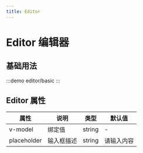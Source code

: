 ```yaml
---
title: Editor
---
```


# Editor 编辑器

## 基础用法

:::demo
editor/basic
:::

## Editor 属性

| 属性  | 说明          | 类型             | 默认值 |
|-------|--------------|------------------|-------|
| v-model | 绑定值 | string | -     |
| placeholder  | 输入框描述 | string           | 请输入内容   |